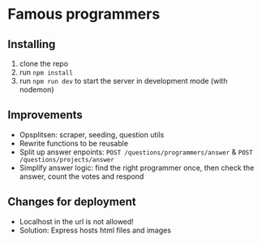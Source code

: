 # Famous programmers

## Installing

1. clone the repo
2. run `npm install`
3. run `npm run dev` to start the server in development mode (with nodemon)

## Improvements

- Opsplitsen: scraper, seeding, question utils
- Rewrite functions to be reusable
- Split up answer enpoints: `POST /questions/programmers/answer` & `POST /questions/projects/answer`
- Simplify answer logic: find the right programmer once, then check the answer, count the votes and respond

## Changes for deployment

- Localhost in the url is not allowed!
- Solution: Express hosts html files and images
